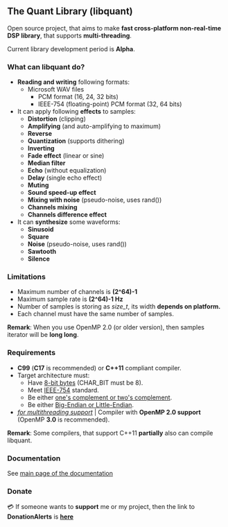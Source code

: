 ## The Quant Library (libquant)
Open source project, that aims to make **fast cross-platform non-real-time DSP library**, that supports **multi-threading**.

Current library development period is **Alpha**.

### What can libquant do?
- **Reading and writing** following formats:
    - Microsoft WAV files
      - PCM format (16, 24, 32 bits)
      - IEEE-754 (floating-point) PCM format (32, 64 bits)
- It can apply following **effects** to samples:
  - **Distortion** (clipping)
  - **Amplifying** (and auto-amplifying to maximum)
  - **Reverse**
  - **Quantization** (supports dithering)
  - **Inverting**
  - **Fade effect** (linear or sine)
  - **Median filter**
  - **Echo** (without equalization)
  - **Delay** (single echo effect)
  - **Muting**
  - **Sound speed-up effect**
  - **Mixing with noise** (pseudo-noise, uses rand())
  - **Channels mixing**
  - **Channels difference effect**
- It can **synthesize** some waveforms:
  - **Sinusoid**
  - **Square**
  - **Noise** (pseudo-noise, uses rand())
  - **Sawtooth**
  - **Silence**
  
### Limitations
- Maximum number of channels is **(2^64)-1**
- Maximum sample rate is **(2^64)-1 Hz**
- Number of samples is storing as *size_t*, its width **depends on platform.**
- Each channel must have the same number of samples.

**Remark**: When you use OpenMP 2.0 (or older version), then samples iterator will be **long long**.

### Requirements
- **C99** (**C17** is recommended) or **C++11** compliant compiler.
- Target architecture must:
    - Have <ins>8-bit bytes</ins> (CHAR_BIT must be 8).
    - Meet [<ins>IEEE-754</ins>](https://wikipedia.org/wiki/IEEE-754) standard.
    - Be either <ins>one's complement or two's complement</ins>.
    - Be either <ins>Big-Endian or Little-Endian</ins>.
- <u>*for multithreading support*</u> | Compiler with **OpenMP 2.0 support** (OpenMP **3.0** is recommended).

**Remark**: Some compilers, that support C++11 **partially** also can compile libquant.
### Documentation
See [main page of the documentation](docs/Main.md)

### Donate
:credit_card: If someone wants to **support** me or my project, then the link to **DonationAlerts** is [**here**](https://donationalerts.com/r/emildalalyan)
